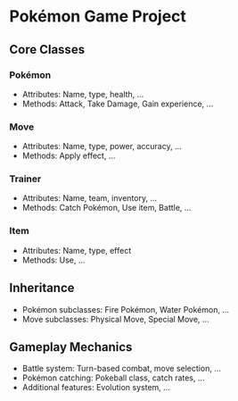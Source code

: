 # Pokémon Game Project

## Core Classes

### Pokémon
- Attributes: Name, type, health, ...
- Methods: Attack, Take Damage, Gain experience, ...

### Move
- Attributes: Name, type, power, accuracy, ...
- Methods: Apply effect, ...

### Trainer
- Attributes: Name, team, inventory, ...
- Methods: Catch Pokémon, Use item, Battle, ...

### Item
- Attributes: Name, type, effect
- Methods: Use, ...

## Inheritance

- Pokémon subclasses: Fire Pokémon, Water Pokémon, ...
- Move subclasses: Physical Move, Special Move, ...

## Gameplay Mechanics

- Battle system: Turn-based combat, move selection, ...
- Pokémon catching: Pokeball class, catch rates, ...
- Additional features: Evolution system, ...
